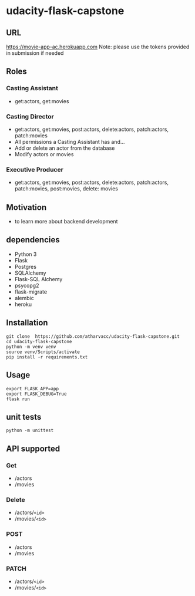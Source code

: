 # udacity-flask-capstone

## URL
https://movie-app-ac.herokuapp.com
Note: please use the tokens provided in submission if needed

## Roles
### Casting Assistant
- get:actors, get:movies
### Casting Director
- get:actors, get:movies, post:actors, delete:actors, patch:actors, patch:movies
- All permissions a Casting Assistant has and…
- Add or delete an actor from the database
- Modify actors or movies
### Executive Producer
- get:actors, get:movies, post:actors, delete:actors, patch:actors, patch:movies, post:movies, delete: movies

## Motivation
- to learn more about backend development

## dependencies 
- Python 3
- Flask
- Postgres
- SQLAlchemy
- Flask-SQL Alchemy
- psycopg2
- flask-migrate
- alembic 
- heroku 

##  Installation 
```
git clone  https://github.com/atharvacc/udacity-flask-capstone.git
cd udacity-flask-capstone
python -m venv venv
source venv/Scripts/activate
pip install -r requirements.txt
```

## Usage 
```
export FLASK_APP=app
export FLASK_DEBUG=True
flask run 
```

## unit tests 
```
python -m unittest
```

## API supported

### Get 
- /actors
- /movies 

### Delete
- /actors/`<id>`
- /movies/`<id>`

### POST
- /actors
- /movies

### PATCH
- /actors/`<id>`
- /movies/`<id>`